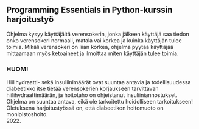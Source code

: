 ## Programming Essentials in Python-kurssin harjoitustyö

Ohjelma kysyy käyttäjältä verensokerin, jonka jälkeen käyttäjä saa tiedon onko verensokeri normaali,
matala vai korkea ja kuinka käyttäjän tulee toimia. Mikäli verensokeri on liian korkea, ohjelma pyytää
käyttäjää mittaamaan myös ketoaineet ja ilmoittaa miten käyttäjän tulee toimia.

### HUOM! 
Hiilihydraatti- sekä insuliinimäärät ovat suuntaa antavia ja todellisuudessa 
diabeetikko itse tietää verensokerien korjaukseen tarvittavan hiilihydraattimäärän, ja 
hoitotaho on ohjeistanut insuliiniannostukset. 
Ohjelma on suuntaa antava, eikä ole tarkoitettu hoidolliseen tarkoitukseen!
Oletuksena harjoitustyössä on, että diabeetikon hoitomuoto on monipistoshoito.
<br />
2022.


